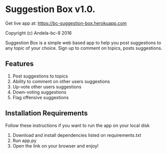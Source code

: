 Suggestion Box v1.0.
====================================================================	
Get live app at: https://bc-suggestion-box.herokuapp.com

Copyright (c) Andela-bc-8 2016

Suggestion Box is a simple web based app to help you post suggestions to any topic of your choice. Sign up to comment on topics, posts suggestions. 

Features
----------------------------
1. Post suggestions to topics
2. Ability to comment on other users suggestions
3. Up-vote other users suggestions
4. Down-voting suggestions
5. Flag offensive suggestions

Installation Requirements
------------------------------

Follow these instructions if you want to run the app on your local disk

1. Download and install dependencies listed on requirements.txt
2. Run app.py
3. Open the link on your browser and enjoy!


